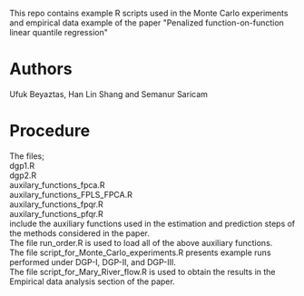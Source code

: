 This repo contains example R scripts used in the Monte Carlo experiments and empirical data example of the paper "Penalized function-on-function linear quantile regression"
# Authors
Ufuk Beyaztas, Han Lin Shang and Semanur Saricam
# Procedure
The files; \
dgp1.R \
dgp2.R \
auxilary_functions_fpca.R \
auxilary_functions_FPLS_FPCA.R \
auxilary_functions_fpqr.R \
auxilary_functions_pfqr.R \
include the auxiliary functions used in the estimation and prediction steps of the methods considered in the paper. \
The file run_order.R is used to load all of the above auxiliary functions. \
The file script_for_Monte_Carlo_experiments.R presents example runs performed under DGP-I, DGP-II, and DGP-III. \
The file script_for_Mary_River_flow.R is used to obtain the results in the Empirical data analysis section of the paper.
